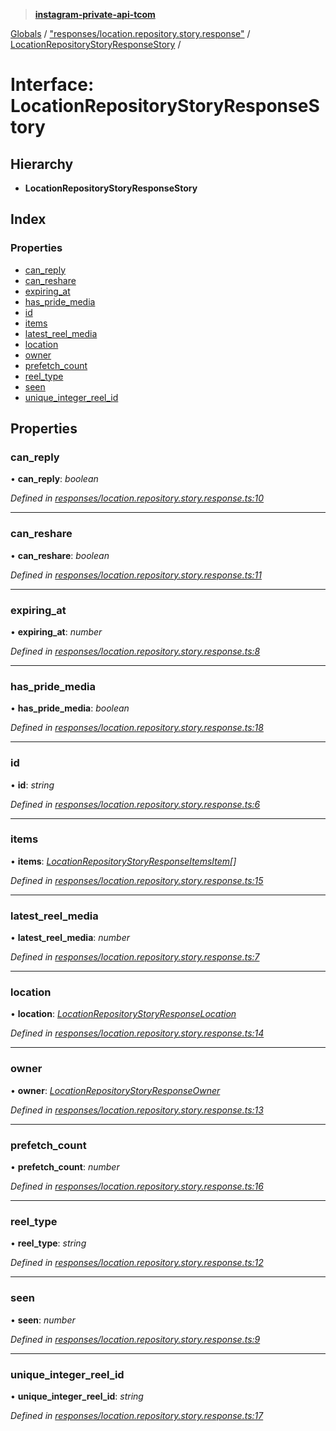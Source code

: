 > **[instagram-private-api-tcom](../README.md)**

[Globals](../README.md) / ["responses/location.repository.story.response"](../modules/_responses_location_repository_story_response_.md) / [LocationRepositoryStoryResponseStory](_responses_location_repository_story_response_.locationrepositorystoryresponsestory.md) /

# Interface: LocationRepositoryStoryResponseStory

## Hierarchy

* **LocationRepositoryStoryResponseStory**

## Index

### Properties

* [can_reply](_responses_location_repository_story_response_.locationrepositorystoryresponsestory.md#can_reply)
* [can_reshare](_responses_location_repository_story_response_.locationrepositorystoryresponsestory.md#can_reshare)
* [expiring_at](_responses_location_repository_story_response_.locationrepositorystoryresponsestory.md#expiring_at)
* [has_pride_media](_responses_location_repository_story_response_.locationrepositorystoryresponsestory.md#has_pride_media)
* [id](_responses_location_repository_story_response_.locationrepositorystoryresponsestory.md#id)
* [items](_responses_location_repository_story_response_.locationrepositorystoryresponsestory.md#items)
* [latest_reel_media](_responses_location_repository_story_response_.locationrepositorystoryresponsestory.md#latest_reel_media)
* [location](_responses_location_repository_story_response_.locationrepositorystoryresponsestory.md#location)
* [owner](_responses_location_repository_story_response_.locationrepositorystoryresponsestory.md#owner)
* [prefetch_count](_responses_location_repository_story_response_.locationrepositorystoryresponsestory.md#prefetch_count)
* [reel_type](_responses_location_repository_story_response_.locationrepositorystoryresponsestory.md#reel_type)
* [seen](_responses_location_repository_story_response_.locationrepositorystoryresponsestory.md#seen)
* [unique_integer_reel_id](_responses_location_repository_story_response_.locationrepositorystoryresponsestory.md#unique_integer_reel_id)

## Properties

###  can_reply

• **can_reply**: *boolean*

*Defined in [responses/location.repository.story.response.ts:10](https://github.com/cuonglnhust/instagram-private-api-tcom/blob/3e16058/src/responses/location.repository.story.response.ts#L10)*

___

###  can_reshare

• **can_reshare**: *boolean*

*Defined in [responses/location.repository.story.response.ts:11](https://github.com/cuonglnhust/instagram-private-api-tcom/blob/3e16058/src/responses/location.repository.story.response.ts#L11)*

___

###  expiring_at

• **expiring_at**: *number*

*Defined in [responses/location.repository.story.response.ts:8](https://github.com/cuonglnhust/instagram-private-api-tcom/blob/3e16058/src/responses/location.repository.story.response.ts#L8)*

___

###  has_pride_media

• **has_pride_media**: *boolean*

*Defined in [responses/location.repository.story.response.ts:18](https://github.com/cuonglnhust/instagram-private-api-tcom/blob/3e16058/src/responses/location.repository.story.response.ts#L18)*

___

###  id

• **id**: *string*

*Defined in [responses/location.repository.story.response.ts:6](https://github.com/cuonglnhust/instagram-private-api-tcom/blob/3e16058/src/responses/location.repository.story.response.ts#L6)*

___

###  items

• **items**: *[LocationRepositoryStoryResponseItemsItem](_responses_location_repository_story_response_.locationrepositorystoryresponseitemsitem.md)[]*

*Defined in [responses/location.repository.story.response.ts:15](https://github.com/cuonglnhust/instagram-private-api-tcom/blob/3e16058/src/responses/location.repository.story.response.ts#L15)*

___

###  latest_reel_media

• **latest_reel_media**: *number*

*Defined in [responses/location.repository.story.response.ts:7](https://github.com/cuonglnhust/instagram-private-api-tcom/blob/3e16058/src/responses/location.repository.story.response.ts#L7)*

___

###  location

• **location**: *[LocationRepositoryStoryResponseLocation](_responses_location_repository_story_response_.locationrepositorystoryresponselocation.md)*

*Defined in [responses/location.repository.story.response.ts:14](https://github.com/cuonglnhust/instagram-private-api-tcom/blob/3e16058/src/responses/location.repository.story.response.ts#L14)*

___

###  owner

• **owner**: *[LocationRepositoryStoryResponseOwner](_responses_location_repository_story_response_.locationrepositorystoryresponseowner.md)*

*Defined in [responses/location.repository.story.response.ts:13](https://github.com/cuonglnhust/instagram-private-api-tcom/blob/3e16058/src/responses/location.repository.story.response.ts#L13)*

___

###  prefetch_count

• **prefetch_count**: *number*

*Defined in [responses/location.repository.story.response.ts:16](https://github.com/cuonglnhust/instagram-private-api-tcom/blob/3e16058/src/responses/location.repository.story.response.ts#L16)*

___

###  reel_type

• **reel_type**: *string*

*Defined in [responses/location.repository.story.response.ts:12](https://github.com/cuonglnhust/instagram-private-api-tcom/blob/3e16058/src/responses/location.repository.story.response.ts#L12)*

___

###  seen

• **seen**: *number*

*Defined in [responses/location.repository.story.response.ts:9](https://github.com/cuonglnhust/instagram-private-api-tcom/blob/3e16058/src/responses/location.repository.story.response.ts#L9)*

___

###  unique_integer_reel_id

• **unique_integer_reel_id**: *string*

*Defined in [responses/location.repository.story.response.ts:17](https://github.com/cuonglnhust/instagram-private-api-tcom/blob/3e16058/src/responses/location.repository.story.response.ts#L17)*